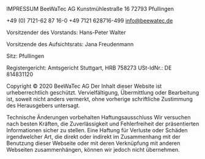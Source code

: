 IMPRESSUM
BeeWaTec AG
Kunstmühlestraße 16
72793 Pfullingen

+49 (0) 7121-62 87 16-0
+49 7121 628716-499
info@beewatec.de

Vorsitzender des Vorstands: Hans-Peter Walter

Vorsitzende des Aufsichtsrats: Jana Freudenmann

Sitz: Pfullingen

Registergericht: Amtsgericht Stuttgart, HRB 758273
USt-IdNr.: DE 814831120

Copyright
© 2020 BeeWaTec AG
Der Inhalt dieser Website ist urheberrechtlich geschützt. Vervielfältigung, Übermittlung oder Bearbeitung ist, soweit nicht anders vermerkt, ohne vorherige schriftliche Zustimmung des Herausgebers untersagt.

Technische Änderungen vorbehalten
Haftungsausschluss
Wir versuchen nach besten Kräften, die Zuverlässigkeit und Fehlerfreiheit der präsentierten Informationen sicher zu stellen. Eine Haftung für Verluste oder Schäden irgendwelcher Art, die direkt oder indirekt im Zusammenhang mit der Benutzung dieser Webseite oder mit deren Verknüpfung mit anderen Webseiten zusammenhängen, können wir jedoch nicht übernehmen.
